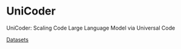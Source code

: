 # UniCoder
UniCoder: Scaling Code Large Language Model via Universal Code

[Datasets](https://huggingface.co/datasets/ASC8384/UniCoder)
